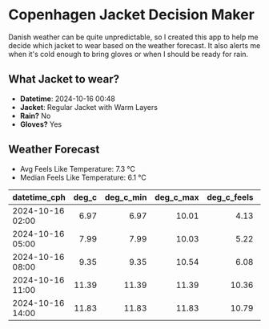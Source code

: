 
# Copenhagen Jacket Decision Maker

Danish weather can be quite unpredictable, so I created this app to help me decide which jacket to wear based on the weather forecast. 
It also alerts me when it's cold enough to bring gloves or when I should be ready for rain.

## What Jacket to wear?

- **Datetime**: 2024-10-16 00:48
- **Jacket**: Regular Jacket with Warm Layers
- **Rain?** No
- **Gloves?** Yes

## Weather Forecast
- Avg Feels Like Temperature: 7.3 °C
- Median Feels Like Temperature: 6.1 °C

| datetime_cph     |   deg_c |   deg_c_min |   deg_c_max |   deg_c_feels | weather   | wind   | rain   |
|:-----------------|--------:|------------:|------------:|--------------:|:----------|:-------|:-------|
| 2024-10-16 02:00 |    6.97 |        6.97 |       10.01 |          4.13 | Clear     | Low    | None   |
| 2024-10-16 05:00 |    7.99 |        7.99 |       10.03 |          5.22 | Clouds    | Low    | None   |
| 2024-10-16 08:00 |    9.35 |        9.35 |       10.54 |          6.08 | Clouds    | High   | None   |
| 2024-10-16 11:00 |   11.39 |       11.39 |       11.39 |         10.36 | Clouds    | High   | None   |
| 2024-10-16 14:00 |   11.83 |       11.83 |       11.83 |         10.79 | Clouds    | High   | None   |
        